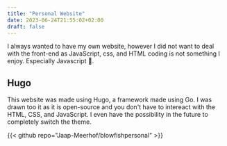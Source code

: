 ```yaml
---
title: "Personal Website"
date: 2023-06-24T21:55:02+02:00
draft: false
---
```


I always wanted to have my own website, however I did not want to deal with the front-end as JavaScript, css, and HTML coding is not something I enjoy. Especially Javascript 🤮.

## Hugo

This website was made using Hugo, a framework made using Go. I was drawn too it as it is open-source and you don't have to intereact with the HTML, CSS, and JavaScript. I even have the possibility in the future to completely switch the theme.

<!-- {{< github repo="nunocoracao/blowfish" >}} -->

{{< github repo="Jaap-Meerhof/blowfishpersonal" >}}
<!-- {{< github repo="Jaap-Meerhof/blowfishpersonal" >}} -->